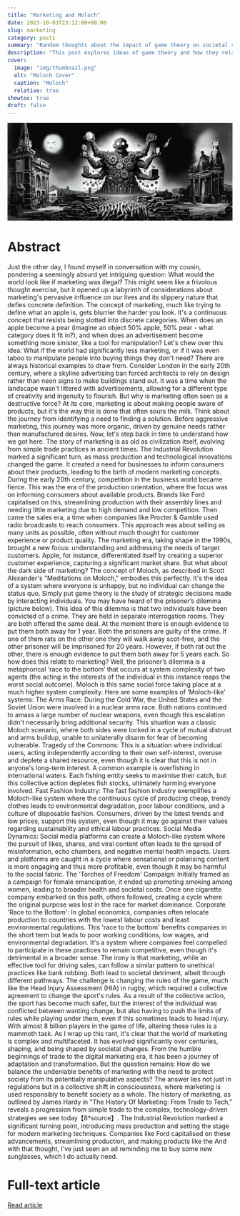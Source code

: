 ```yaml
---
title: "Marketing and Moloch"
date: 2023-10-03T23:12:00+00:00
slug: marketing
category: posts
summary: "Random thoughts about the impact of game theory on societal systems like marketing"
description: "This post explores ideas of game theory and how they relate to marketing."
cover:
  image: "img/thumbnail.png"
  alt: "Moloch Cover"
  caption: "Moloch"
  relative: true
showtoc: true
draft: false
---
```


![image](img/thumbnail.png "Cover")

# Abstract
Just the other day, I found myself in conversation with my cousin, pondering a seemingly absurd yet intriguing question: What would the world look like if marketing was illegal? This might seem like a frivolous thought exercise, but it opened up a labyrinth of considerations about marketing's pervasive influence on our lives and its slippery nature that defies concrete definition.
The concept of marketing, much like trying to define what an apple is, gets blurrier the harder you look. It's a continuous concept that resists being slotted into discrete categories. When does an apple become a pear (imagine an object 50% apple, 50% pear - what category does it fit in?), and when does an advertisement become something more sinister, like a tool for manipulation?
Let's chew over this idea: What if the world had significantly less marketing, or if it was even taboo to manipulate people into buying things they don't need? There are always historical examples to draw from. Consider London in the early 20th century, where a skyline advertising ban forced architects to rely on design rather than neon signs to make buildings stand out. It was a time when the landscape wasn't littered with advertisements, allowing for a different type of creativity and ingenuity to flourish.
But why is marketing often seen as a destructive force? At its core, marketing is about making people aware of products, but it's the way this is done that often sours the milk. Think about the journey from identifying a need to finding a solution. Before aggressive marketing, this journey was more organic, driven by genuine needs rather than manufactured desires.
Now, let's step back in time to understand how we got here. The story of marketing is as old as civilization itself, evolving from simple trade practices in ancient times. The Industrial Revolution marked a significant turn, as mass production and technological innovations changed the game. It created a need for businesses to inform consumers about their products, leading to the birth of modern marketing concepts.
During the early 20th century, competition in the business world became fierce. This was the era of the production orientation, where the focus was on informing consumers about available products. Brands like Ford capitalised on this, streamlining production with their assembly lines and needing little marketing due to high demand and low competition.
Then came the sales era, a time when companies like Procter & Gamble used radio broadcasts to reach consumers. This approach was about selling as many units as possible, often without much thought for customer experience or product quality.
The marketing era, taking shape in the 1990s, brought a new focus: understanding and addressing the needs of target customers. Apple, for instance, differentiated itself by creating a superior customer experience, capturing a significant market share.
But what about the dark side of marketing? The concept of Moloch, as described in Scott Alexander's "Meditations on Moloch," embodies this perfectly. It's the idea of a system where everyone is unhappy, but no individual can change the status quo.
Simply put game theory is the study of strategic decisions made by interacting individuals. You may have heard of the prisoner’s dilemma (picture below). This idea of this dilemma is that two individuals have been convicted of a crime. They are held in separate interrogation rooms. They are both offered the same deal. At the moment there is enough evidence to put them both away for 1 year. Both the prisoners are guilty of the crime. If one of them rats on the other one they will walk away scot-free, and the other prisoner will be imprisoned for 20 years. However, if both rat out the other, there is enough evidence to put them both away for 5 years each.
So how does this relate to marketing?
Well, the prisoner’s dilemma is a metaphorical ‘race to the bottom’ that occurs at system complexity of two agents (the acting in the interests of the individual in this instance reaps the worst social outcome). Moloch is this same social force taking place at a much higher system complexity. Here are some examples of ‘Moloch-like’ systems:
The Arms Race: During the Cold War, the United States and the Soviet Union were involved in a nuclear arms race. Both nations continued to amass a large number of nuclear weapons, even though this escalation didn't necessarily bring additional security. This situation was a classic Moloch scenario, where both sides were locked in a cycle of mutual distrust and arms buildup, unable to unilaterally disarm for fear of becoming vulnerable.
Tragedy of the Commons: This is a situation where individual users, acting independently according to their own self-interest, overuse and deplete a shared resource, even though it is clear that this is not in anyone's long-term interest. A common example is overfishing in international waters. Each fishing entity seeks to maximise their catch, but this collective action depletes fish stocks, ultimately harming everyone involved.
Fast Fashion Industry: The fast fashion industry exemplifies a Moloch-like system where the continuous cycle of producing cheap, trendy clothes leads to environmental degradation, poor labour conditions, and a culture of disposable fashion. Consumers, driven by the latest trends and low prices, support this system, even though it may go against their values regarding sustainability and ethical labour practices.
Social Media Dynamics: Social media platforms can create a Moloch-like system where the pursuit of likes, shares, and viral content often leads to the spread of misinformation, echo chambers, and negative mental health impacts. Users and platforms are caught in a cycle where sensational or polarising content is more engaging and thus more profitable, even though it may be harmful to the social fabric.
The 'Torches of Freedom' Campaign: Initially framed as a campaign for female emancipation, it ended up promoting smoking among women, leading to broader health and societal costs. Once one cigarette company embarked on this path, others followed, creating a cycle where the original purpose was lost in the race for market dominance.
Corporate 'Race to the Bottom': In global economics, companies often relocate production to countries with the lowest labour costs and least environmental regulations. This 'race to the bottom' benefits companies in the short term but leads to poor working conditions, low wages, and environmental degradation. It's a system where companies feel compelled to participate in these practices to remain competitive, even though it's detrimental in a broader sense.
The irony is that marketing, while an effective tool for driving sales, can follow a similar pattern to unethical practices like bank robbing. Both lead to societal detriment, albeit through different pathways. The challenge is changing the rules of the game, much like the Head Injury Assessment (HIA) in rugby, which required a collective agreement to change the sport's rules. As a result of the collective action, the sport has become much safer, but the interest of the individual was conflicted between wanting change, but also having to push the limits of rules while playing under them, even if this sometimes leads to head injury.
With almost 8 billion players in the game of life, altering these rules is a mammoth task.
As I wrap up this rant, it's clear that the world of marketing is complex and multifaceted. It has evolved significantly over centuries, shaping, and being shaped by societal changes. From the humble beginnings of trade to the digital marketing era, it has been a journey of adaptation and transformation. But the question remains: How do we balance the undeniable benefits of marketing with the need to protect society from its potentially manipulative aspects? The answer lies not just in regulations but in a collective shift in consciousness, where marketing is used responsibly to benefit society as a whole.
The history of marketing, as outlined by James Hardy in "The History Of Marketing: From Trade to Tech," reveals a progression from simple trade to the complex, technology-driven strategies we see today【8†source】. The Industrial Revolution marked a significant turning point, introducing mass production and setting the stage for modern marketing techniques. Companies like Ford capitalised on these advancements, streamlining production, and making products like the
And with that thought, I’ve just seen an ad reminding me to buy some new sunglasses, which I do actually need.


# Full-text article
[Read article](https://link/articles/2322/)

